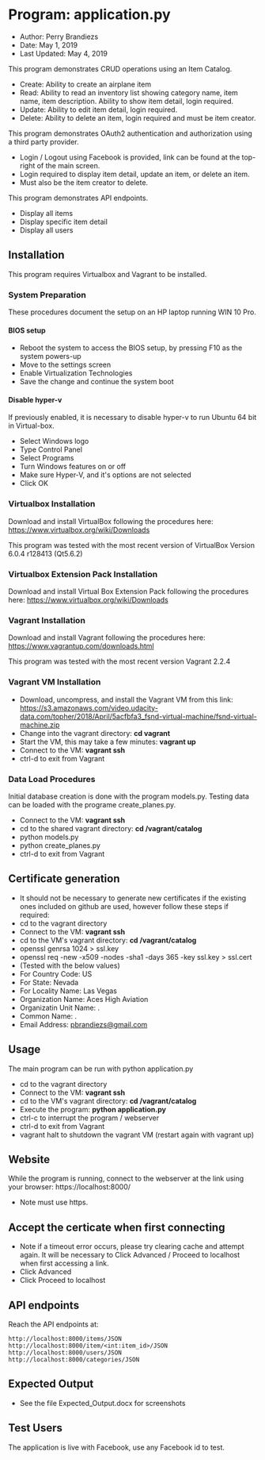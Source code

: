 # Program: application.py 
* Author: Perry Brandiezs
* Date: May 1, 2019
* Last Updated: May 4, 2019


This program demonstrates CRUD operations using an Item Catalog.

*   Create: Ability to create an airplane item
*   Read:   Ability to read an inventory list showing category name, item name, item description.  Ability to show item detail, login required.
*   Update: Ability to edit item detail, login required.
*   Delete: Ability to delete an item, login required and must be item creator.

This program demonstrates OAuth2 authentication and authorization using a third party provider.
*   Login / Logout using Facebook is provided, link can be found at the top-right of the main screen.
*   Login required to display item detail, update an item, or delete an item.
*   Must also be the item creator to delete.

This program demonstrates API endpoints.
*   Display all items
*   Display specific item detail
*   Display all users


## Installation 
This program requires Virtualbox and Vagrant to be installed.

### System Preparation
These procedures document the setup on an HP laptop running WIN 10 Pro.

#### BIOS setup
* Reboot the system to access the BIOS setup, by pressing F10 as the system powers-up
* Move to the settings screen
* Enable Virtualization Technologies
* Save the change and continue the system boot
#### Disable hyper-v
If previously enabled, it is necessary to disable hyper-v to run Ubuntu 64 bit in Virtual-box.
* Select Windows logo
* Type Control Panel
* Select Programs
* Turn Windows features on or off
* Make sure Hyper-V, and it's options are not selected
* Click OK
### Virtualbox Installation
Download and install VirtualBox following the procedures here:
https://www.virtualbox.org/wiki/Downloads

This program was tested with the most recent version of VirtualBox Version 6.0.4 r128413 (Qt5.6.2)
### Virtualbox Extension Pack Installation
Download and install Virtual Box Extension Pack following the procedures here:
https://www.virtualbox.org/wiki/Downloads
### Vagrant Installation
Download and install Vagrant following the procedures here:
https://www.vagrantup.com/downloads.html

This program was tested with the most recent version Vagrant 2.2.4
### Vagrant VM Installation
* Download, uncompress, and install the Vagrant VM from this link:
https://s3.amazonaws.com/video.udacity-data.com/topher/2018/April/5acfbfa3_fsnd-virtual-machine/fsnd-virtual-machine.zip
* Change into the vagrant directory: **cd vagrant**
* Start the VM, this may take a few minutes: **vagrant up**
* Connect to the VM: **vagrant ssh**
* ctrl-d to exit from Vagrant
### Data Load Procedures
Initial database creation is done with the program models.py.  Testing data can be loaded with the programe create_planes.py.
* Connect to the VM: **vagrant ssh**
* cd to the shared vagrant directory: **cd /vagrant/catalog**
* python models.py
* python create_planes.py
* ctrl-d to exit from Vagrant
## Certificate generation
* It should not be necessary to generate new certificates if the existing ones included on github are used, however follow these steps if required:
* cd to the vagrant directory
* Connect to the VM: **vagrant ssh**
* cd to the VM's vagrant directory: **cd /vagrant/catalog**
* openssl genrsa 1024 > ssl.key
* openssl req -new -x509 -nodes -sha1 -days 365 -key ssl.key > ssl.cert
* (Tested with the below values)
* For Country Code: US
* For State: Nevada
* For Locality Name: Las Vegas
* Organization Name: Aces High Aviation
* Organizatin Unit Name: .
* Common Name: .
* Email Address: pbrandiezs@gmail.com
## Usage
The main program can be run with python application.py
* cd to the vagrant directory
* Connect to the VM: **vagrant ssh**
* cd to the VM's vagrant directory: **cd /vagrant/catalog**
* Execute the program: **python application.py**
* ctrl-c to interrupt the program / webserver
* ctrl-d to exit from Vagrant
* vagrant halt to shutdown the vagrant VM (restart again with vagrant up)
## Website
While the program is running, connect to the webserver at the link using your browser:
https://localhost:8000/
* Note must use https.
## Accept the certicate when first connecting
* Note if a timeout error occurs, please try clearing cache and attempt again.  It will be necessary to Click Advanced / Proceed to localhost
 when first accessing a link.
* Click Advanced
* Click Proceed to localhost
## API endpoints
Reach the API endpoints at:
```
http://localhost:8000/items/JSON
http://localhost:8000/item/<int:item_id>/JSON
http://localhost:8000/users/JSON
http://localhost:8000/categories/JSON
```
## Expected Output
* See the file Expected_Output.docx for screenshots
## Test Users
The application is live with Facebook, use any Facebook id to test.